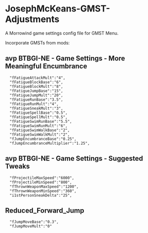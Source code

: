 # JosephMcKeans-GMST-Adjustments

A Morrowind game settings config file for GMST Menu.

Incorporate GMSTs from mods:

## avp BTBGI-NE - Game Settings - More Meaningful Encumbrance

```
  "fFatigueAttackMult":"4",
  "fFatigueBlockBase":"6",
  "fFatigueBlockMult":"8",
  "fFatigueJumpBase":"15",
  "fFatigueJumpMult":"20",
  "fFatigueRunBase":"3.5",
  "fFatigueRunMult":"4",
  "fFatigueSneakMult":"3",
  "fFatigueSpellBase":"0.5",
  "fFatigueSpellMult":"0.5",
  "fFatigueSwimRunBase":"5.5",
  "fFatigueSwimRunMult":"6",
  "fFatigueSwimWalkBase":"2",
  "fFatigueSwimWalkMult":"2",
  "fJumpEncumbranceBase":"0.25",
  "fJumpEncumbranceMultiplier":"1.25",
```

## avp BTBGI-NE - Game Settings - Suggested Tweaks

```
  "fProjectileMaxSpeed":"6000",
  "fProjectileMinSpeed":"800",
  "fThrownWeaponMaxSpeed":"1200",
  "fThrownWeaponMinSpeed":"360",
  "i1stPersonSneakDelta":"25",
```

## Reduced_Forward_Jump

```
  "fJumpMoveBase":"0.3",
  "fJumpMoveMult":"0"
```
